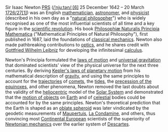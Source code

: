 Sir Isaac Newton [PRS](https://en.wikipedia.org/wiki/President_of_the_Royal_Society) ([/ˈnjuːtən/](https://en.wikipedia.org/wiki/Help:IPA/English);[[6]](https://en.wikipedia.org/wiki/Isaac_Newton#cite_note-6) 25 December 1642 – 20 March [1726/27](https://en.wikipedia.org/wiki/Old_Style_and_New_Style_dates)[[1]](https://en.wikipedia.org/wiki/Isaac_Newton#cite_note-OSNS-1)) was an English [mathematician](https://en.wikipedia.org/wiki/Mathematics), [astronomer](https://en.wikipedia.org/wiki/Astronomy), and [physicist](https://en.wikipedia.org/wiki/Physics) (described in his own day as a "[natural philosopher](https://en.wikipedia.org/wiki/Natural_philosophy)") who is widely recognised as one of the most influential scientists of all time and a key figure in the [scientific revolution](https://en.wikipedia.org/wiki/Scientific_revolution). His book [Philosophiæ Naturalis Principia Mathematica](https://en.wikipedia.org/wiki/Philosophi%C3%A6_Naturalis_Principia_Mathematica) ("Mathematical Principles of Natural Philosophy"), first published in 1687, laid the foundations of [classical mechanics](https://en.wikipedia.org/wiki/Classical_mechanics). Newton also made pathbreaking contributions to [optics](https://en.wikipedia.org/wiki/Optics), and he shares credit with [Gottfried Wilhelm Leibniz](https://en.wikipedia.org/wiki/Gottfried_Wilhelm_Leibniz) for developing the infinitesimal [calculus](https://en.wikipedia.org/wiki/Calculus).

Newton's Principia formulated the [laws of motion](https://en.wikipedia.org/wiki/Newton%27s_laws_of_motion) and [universal gravitation](https://en.wikipedia.org/wiki/Newton%27s_law_of_universal_gravitation) that dominated scientists' view of the physical universe for the next three centuries. By deriving [Kepler's laws of planetary motion](https://en.wikipedia.org/wiki/Kepler%27s_laws_of_planetary_motion) from his mathematical description of [gravity](https://en.wikipedia.org/wiki/Gravity), and using the same principles to account for the [trajectories](https://en.wikipedia.org/wiki/Trajectory) of [comets](https://en.wikipedia.org/wiki/Comet), the [tides](https://en.wikipedia.org/wiki/Tide), the [precession of the equinoxes](https://en.wikipedia.org/wiki/Axial_precession), and other phenomena, Newton removed the last doubts about the validity of the [heliocentric](https://en.wikipedia.org/wiki/Heliocentrism) model of the [Solar System](https://en.wikipedia.org/wiki/Solar_System) and demonstrated that the [motion of objects](https://en.wikipedia.org/wiki/Dynamics_%28mechanics%29) on [Earth](https://en.wikipedia.org/wiki/Earth) and of [celestial](https://en.wikipedia.org/wiki/Celestial_mechanics) bodies could be accounted for by the same principles. Newton's theoretical prediction that the Earth is shaped as an [oblate spheroid](https://en.wikipedia.org/wiki/Oblate_spheroid) was later vindicated by the geodetic measurements of [Maupertuis](https://en.wikipedia.org/wiki/Pierre_Louis_Maupertuis), [La Condamine](https://en.wikipedia.org/wiki/Charles_Marie_de_La_Condamine), and others, thus convincing most [Continental European](https://en.wikipedia.org/wiki/Continental_Europe) scientists of the superiority of [Newtonian mechanics](https://en.wikipedia.org/wiki/Classical_mechanics) over the earlier system of [Descartes](https://en.wikipedia.org/wiki/Ren%C3%A9_Descartes).